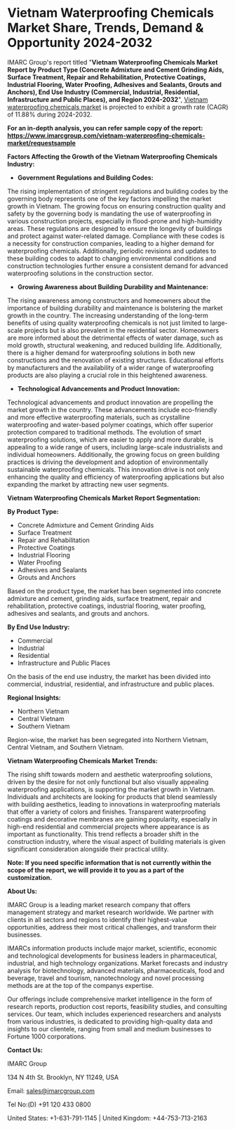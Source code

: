 ﻿# Vietnam Waterproofing Chemicals Market Share, Trends, Demand & Opportunity 2024-2032
IMARC Group's report titled "**Vietnam Waterproofing Chemicals Market Report by Product Type (Concrete Admixture and Cement Grinding Aids, Surface Treatment, Repair and Rehabilitation, Protective Coatings, Industrial Flooring, Water Proofing, Adhesives and Sealants, Grouts and Anchors), End Use Industry (Commercial, Industrial, Residential, Infrastructure and Public Places), and Region 2024-2032**", [Vietnam waterproofing chemicals market](https://www.imarcgroup.com/vietnam-waterproofing-chemicals-market) is projected to exhibit a growth rate (CAGR) of 11.88% during 2024-2032.

**For an in-depth analysis, you can refer sample copy of the report: <https://www.imarcgroup.com/vietnam-waterproofing-chemicals-market/requestsample>**

**Factors Affecting the Growth of the Vietnam Waterproofing Chemicals Industry:**

- **Government Regulations and Building Codes:**

The rising implementation of stringent regulations and building codes by the governing body represents one of the key factors impelling the market growth in Vietnam. The growing focus on ensuring construction quality and safety by the governing body is mandating the use of waterproofing in various construction projects, especially in flood-prone and high-humidity areas. These regulations are designed to ensure the longevity of buildings and protect against water-related damage. Compliance with these codes is a necessity for construction companies, leading to a higher demand for waterproofing chemicals. Additionally, periodic revisions and updates to these building codes to adapt to changing environmental conditions and construction technologies further ensure a consistent demand for advanced waterproofing solutions in the construction sector.

- **Growing Awareness about Building Durability and Maintenance:**

The rising awareness among constructors and homeowners about the importance of building durability and maintenance is bolstering the market growth in the country. The increasing understanding of the long-term benefits of using quality waterproofing chemicals is not just limited to large-scale projects but is also prevalent in the residential sector. Homeowners are more informed about the detrimental effects of water damage, such as mold growth, structural weakening, and reduced building life. Additionally, there is a higher demand for waterproofing solutions in both new constructions and the renovation of existing structures. Educational efforts by manufacturers and the availability of a wider range of waterproofing products are also playing a crucial role in this heightened awareness.

- **Technological Advancements and Product Innovation:**

Technological advancements and product innovation are propelling the market growth in the country. These advancements include eco-friendly and more effective waterproofing materials, such as crystalline waterproofing and water-based polymer coatings, which offer superior protection compared to traditional methods. The evolution of smart waterproofing solutions, which are easier to apply and more durable, is appealing to a wide range of users, including large-scale industrialists and individual homeowners. Additionally, the growing focus on green building practices is driving the development and adoption of environmentally sustainable waterproofing chemicals. This innovation drive is not only enhancing the quality and efficiency of waterproofing applications but also expanding the market by attracting new user segments.

**Vietnam Waterproofing Chemicals Market Report Segmentation:**

**By Product Type:**

- Concrete Admixture and Cement Grinding Aids
- Surface Treatment
- Repair and Rehabilitation
- Protective Coatings
- Industrial Flooring
- Water Proofing
- Adhesives and Sealants
- Grouts and Anchors

Based on the product type, the market has been segmented into concrete admixture and cement, grinding aids, surface treatment, repair and rehabilitation, protective coatings, industrial flooring, water proofing, adhesives and sealants, and grouts and anchors.

**By End Use Industry:**

- Commercial
- Industrial
- Residential
- Infrastructure and Public Places

On the basis of the end use industry, the market has been divided into commercial, industrial, residential, and infrastructure and public places.

**Regional Insights:**

- Northern Vietnam
- Central Vietnam
- Southern Vietnam

Region-wise, the market has been segregated into Northern Vietnam, Central Vietnam, and Southern Vietnam.

**Vietnam Waterproofing Chemicals Market Trends:**

The rising shift towards modern and aesthetic waterproofing solutions, driven by the desire for not only functional but also visually appealing waterproofing applications, is supporting the market growth in Vietnam. Individuals and architects are looking for products that blend seamlessly with building aesthetics, leading to innovations in waterproofing materials that offer a variety of colors and finishes. Transparent waterproofing coatings and decorative membranes are gaining popularity, especially in high-end residential and commercial projects where appearance is as important as functionality. This trend reflects a broader shift in the construction industry, where the visual aspect of building materials is given significant consideration alongside their practical utility.

**Note: If you need specific information that is not currently within the scope of the report, we will provide it to you as a part of the customization.**

**About Us:**

IMARC Group is a leading market research company that offers management strategy and market research worldwide. We partner with clients in all sectors and regions to identify their highest-value opportunities, address their most critical challenges, and transform their businesses.

IMARCs information products include major market, scientific, economic and technological developments for business leaders in pharmaceutical, industrial, and high technology organizations. Market forecasts and industry analysis for biotechnology, advanced materials, pharmaceuticals, food and beverage, travel and tourism, nanotechnology and novel processing methods are at the top of the companys expertise.

Our offerings include comprehensive market intelligence in the form of research reports, production cost reports, feasibility studies, and consulting services. Our team, which includes experienced researchers and analysts from various industries, is dedicated to providing high-quality data and insights to our clientele, ranging from small and medium businesses to Fortune 1000 corporations.

**Contact Us:**

IMARC Group

134 N 4th St. Brooklyn, NY 11249, USA

Email: sales@imarcgroup.com

Tel No:(D) +91 120 433 0800

United States: +1-631-791-1145 | United Kingdom: +44-753-713-2163
